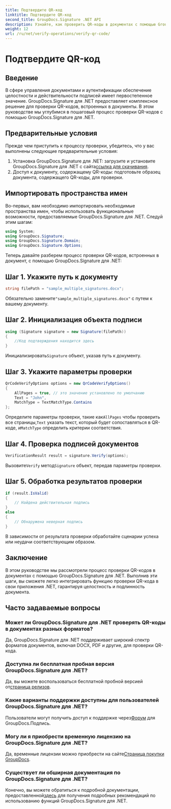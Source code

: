 ```yaml
---
title: Подтвердите QR-код
linktitle: Подтвердите QR-код
second_title: GroupDocs.Signature .NET API
description: Узнайте, как проверить QR-коды в документах с помощью GroupDocs.Signature для .NET. Подробное руководство с пошаговым руководством.
weight: 12
url: /ru/net/verify-operations/verify-qr-code/
---
```


# Подтвердите QR-код

## Введение
В сфере управления документами и аутентификации обеспечение целостности и действительности подписей имеет первостепенное значение. GroupDocs.Signature для .NET предоставляет комплексное решение для проверки QR-кодов, встроенных в документы. В этом руководстве мы углубимся в пошаговый процесс проверки QR-кодов с помощью GroupDocs.Signature для .NET.
## Предварительные условия
Прежде чем приступить к процессу проверки, убедитесь, что у вас выполнены следующие предварительные условия:
1.  Установка GroupDocs.Signature для .NET: загрузите и установите GroupDocs.Signature для .NET с сайта[ссылка для скачивания](https://releases.groupdocs.com/signature/net/).
2. Доступ к документу, содержащему QR-коды: подготовьте образец документа, содержащего QR-коды, для проверки. 

## Импортировать пространства имен
Во-первых, вам необходимо импортировать необходимые пространства имен, чтобы использовать функциональные возможности, предоставляемые GroupDocs.Signature для .NET. Следуй этим шагам:

```csharp
using System;
using GroupDocs.Signature;
using GroupDocs.Signature.Domain;
using GroupDocs.Signature.Options;
```


Теперь давайте разберем процесс проверки QR-кодов, встроенных в документ, с помощью GroupDocs.Signature для .NET:
## Шаг 1. Укажите путь к документу
```csharp
string filePath = "sample_multiple_signatures.docx";
```
 Обязательно замените`"sample_multiple_signatures.docx"` с путем к вашему документу.
## Шаг 2. Инициализация объекта подписи
```csharp
using (Signature signature = new Signature(filePath))
{
    //Код подтверждения находится здесь
}
```
 Инициализировать`Signature` объект, указав путь к документу.
## Шаг 3. Укажите параметры проверки
```csharp
QrCodeVerifyOptions options = new QrCodeVerifyOptions()
{
    AllPages = true, // это значение установлено по умолчанию
    Text = "John",
    MatchType = TextMatchType.Contains
};
```
 Определите параметры проверки, такие как`AllPages` чтобы проверить все страницы,`Text` указать текст, который будет сопоставляться в QR-коде, и`MatchType` определить критерии соответствия.
## Шаг 4. Проверка подписей документов
```csharp
VerificationResult result = signature.Verify(options);
```
 Вызовите`Verify` метод`Signature` объект, передав параметры проверки.
## Шаг 5. Обработка результатов проверки
```csharp
if (result.IsValid)
{
    // Найдена действительная подпись
}
else
{
    // Обнаружена неверная подпись
}
```
В зависимости от результата проверки обработайте сценарии успеха или неудачи соответствующим образом.

## Заключение
В этом руководстве мы рассмотрели процесс проверки QR-кодов в документах с помощью GroupDocs.Signature для .NET. Выполнив эти шаги, вы сможете легко интегрировать функцию проверки QR-кода в свои приложения .NET, гарантируя целостность и подлинность документа.
## Часто задаваемые вопросы
### Может ли GroupDocs.Signature для .NET проверять QR-коды в документах разных форматов?
Да, GroupDocs.Signature для .NET поддерживает широкий спектр форматов документов, включая DOCX, PDF и другие, для проверки QR-кода.
### Доступна ли бесплатная пробная версия GroupDocs.Signature для .NET?
 Да, вы можете воспользоваться бесплатной пробной версией от[страница релизов](https://releases.groupdocs.com/).
### Какие варианты поддержки доступны для пользователей GroupDocs.Signature для .NET?
 Пользователи могут получить доступ к поддержке через[Форум](https://forum.groupdocs.com/c/signature/13) для GroupDocs.Подпись.
### Могу ли я приобрести временную лицензию на GroupDocs.Signature для .NET?
 Да, временные лицензии можно приобрести на сайте[Страница покупки GroupDocs](https://purchase.groupdocs.com/temporary-license/).
### Существует ли обширная документация по GroupDocs.Signature для .NET?
 Конечно, вы можете обратиться к подробной документации, предоставленной[здесь](https://tutorials.groupdocs.com/signature/net/) для получения подробных рекомендаций по использованию функций GroupDocs.Signature для .NET.